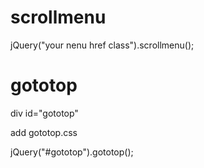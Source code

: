 # scrollmenu
jQuery("your nenu href class").scrollmenu();


# gototop

div id="gototop"

add gototop.css

jQuery("#gototop").gototop();
